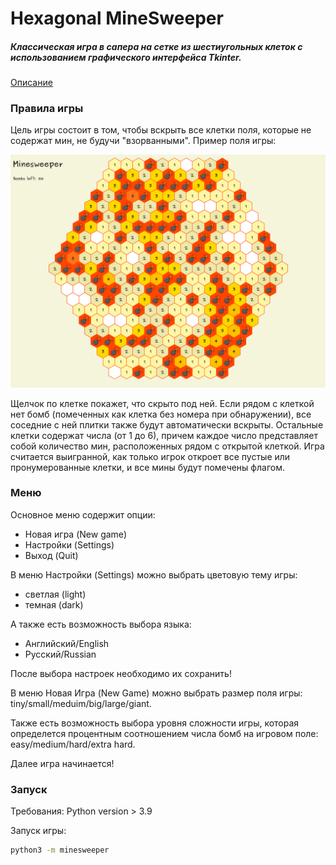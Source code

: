 # Hexagonal MineSweeper
##### _Классическая игра в сапера на сетке из шестиугольных клеток с использованием графического интерфейса Tkinter_.
[Описание](https://github.com/OzerovaDaria/py_project/issues/2) 
### Правила игры

Цель игры состоит в том, чтобы вскрыть все клетки поля, которые не содержат мин, не будучи "взорванными".
Пример поля игры:

![макет](saper.png)

Щелчок по клетке покажет, что скрыто под ней. Если рядом с клеткой нет бомб (помеченных как клетка без номера при обнаружении), все соседние с ней плитки также будут автоматически вскрыты. Остальные клетки содержат числа (от 1 до 6), причем каждое число представляет собой количество мин, расположенных рядом с открытой клеткой.
Игра считается выигранной, как только игрок откроет все пустые или пронумерованные клетки, и все мины будут помечены флагом.

### Меню
Основное меню содержит опции:
- Новая игра (New game)
- Настройки (Settings)
- Выход (Quit)
    
В меню Настройки (Settings) можно выбрать цветовую тему игры:
- светлая (light)
- темная (dark)

А также есть возможность выбора языка:
- Английский/English
- Русский/Russian

После выбора настроек необходимо их сохранить!
    
В меню Новая Игра (New Game) можно выбрать размер поля игры:
tiny/small/meduim/big/large/giant.

Также есть возможность выбора уровня сложности игры, которая определется процентным соотношением числа бомб на игровом поле:
easy/medium/hard/extra hard.

Далее игра начинается!

### Запуск
Требования: Python version > 3.9

Запуск игры:
```sh
python3 -m minesweeper
```
